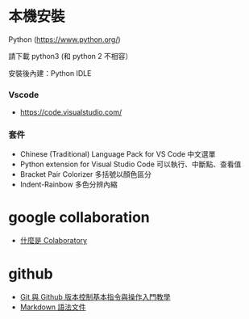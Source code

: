 # 本機安裝
Python  (https://www.python.org/)

請下載 python3 (和 python 2 不相容）

安裝後內建：Python IDLE

### Vscode
* https://code.visualstudio.com/

### 套件
* Chinese (Traditional) Language Pack for VS Code 中文選單
* Python extension for Visual Studio Code  可以執行、中斷點、查看值
* Bracket Pair Colorizer  多括號以顏色區分
* Indent-Rainbow  多色分辨內縮


# google collaboration
* [什麼是 Colaboratory](https://colab.research.google.com/notebooks/intro.ipynb#recent=true)



# github
* [Git 與 Github 版本控制基本指令與操作入門教學](https://blog.techbridge.cc/2018/01/17/learning-programming-and-coding-with-python-git-and-github-tutorial/)
* [Markdown 語法文件](https://github.com/othree/markdown-syntax-zhtw)

